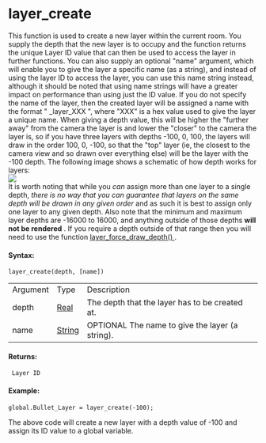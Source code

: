 # layer_create

This function is used to create a new layer within the current room. You
supply the depth that the new layer is to occupy and the function
returns the unique Layer ID value that can then be used to access the
layer in further functions. You can also supply an optional "name"
argument, which will enable you to give the layer a specific name (as a
string), and instead of using the layer ID to access the layer, you can
use this name string instead, although it should be noted that using
name strings will have a greater impact on performance than using just
the ID value. If you do not specify the name of the layer, then the
created layer will be assigned a name with the format " \_layer_XXX ",
where "XXX" is a hex value used to give the layer a unique name. When
giving a depth value, this will be higher the "further away" from the
camera the layer is and lower the "closer" to the camera the layer is,
so if you have three layers with depths -100, 0, 100, the layers will
draw in the order 100, 0, -100, so that the "top" layer (ie, the closest
to the camera view and so drawn over everything else) will be the layer
with the -100 depth. The following image shows a schematic of how depth
works for layers:  
![](https://gms.magecorn.com/Manual/assets/Images/Scripting_Reference/GML/Reference/Rooms/Layer_Depths.png)  
It is worth noting that while you *can* assign more than one layer to a
single depth, *there is no way that you can guarantee that layers on the
same depth will be drawn in any given order* and as such it is best to
assign only one layer to any given depth. Also note that the minimum and
maximum layer depths are -16000 to 16000, and anything outside of those
depths **will not be rendered** . If you require a depth outside of that
range then you will need to use the function [ layer_force_draw_depth()
](layer_force_draw_depth) .

#### Syntax:

``` gml
layer_create(depth, [name])
```

|          |                                                                              |                                                   |
|----------|------------------------------------------------------------------------------|---------------------------------------------------|
| Argument | Type                                                                         | Description                                       |
| depth    |  [Real](../../../../../../GameMaker_Language/GML_Overview/Data_Types)    | The depth that the layer has to be created at.    |
| name     |  [String](../../../../../../GameMaker_Language/GML_Overview/Data_Types)  |  OPTIONAL The name to give the layer (a string).  |

#### Returns:

``` gml
 Layer ID
```

#### Example:

``` gml
global.Bullet_Layer = layer_create(-100);
```

The above code will create a new layer with a depth value of -100 and
assign its ID value to a global variable.
